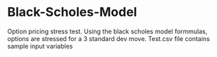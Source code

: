 # Black-Scholes-Model

Option pricing stress test. Using the black scholes model formmulas, options are stressed for a 3 standard dev move. 
Test.csv file contains sample input variables 

